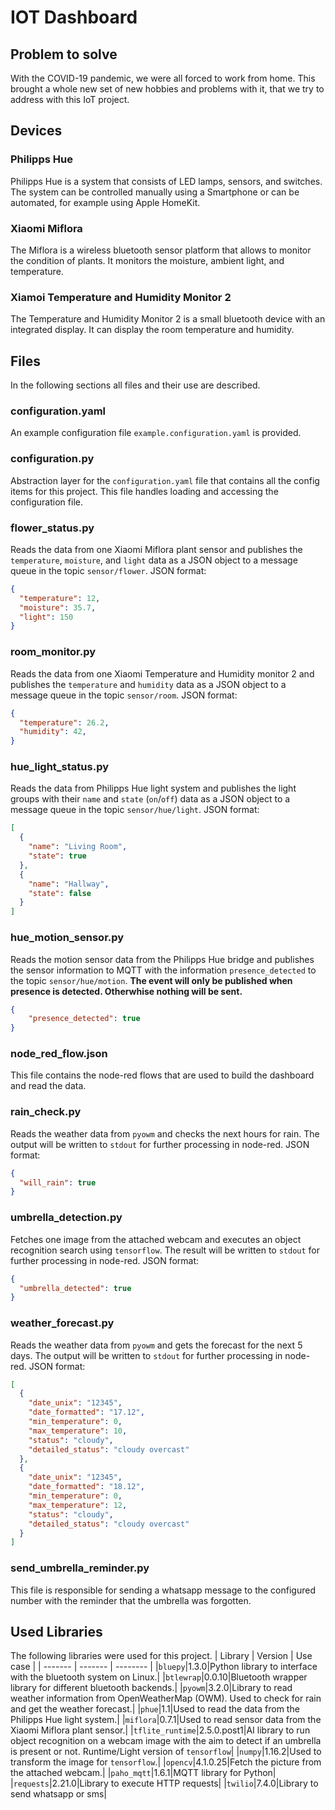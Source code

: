 # IOT Dashboard
## Problem to solve
With the COVID-19 pandemic, we were all forced to work from home. This brought a whole new set of new hobbies and problems with it, that we try to address with this IoT project.

## Devices
### Philipps Hue
Philipps Hue is a system that consists of LED lamps, sensors, and switches. The system can be controlled manually using a Smartphone or can be automated, for example using Apple HomeKit.

### Xiaomi Miflora
The Miflora is a wireless bluetooth sensor platform that allows to monitor the condition of plants. It monitors the moisture, ambient light, and temperature.

### Xiamoi Temperature and Humidity Monitor 2
The Temperature and Humidity Monitor 2 is a small bluetooth device with an integrated display. It can display the room temperature and humidity.

## Files
In the following sections all files and their use are described.

### configuration.yaml
An example configuration file `example.configuration.yaml` is provided.

### configuration.py
Abstraction layer for the `configuration.yaml` file that contains all the config items for this project.
This file handles loading and accessing the configuration file.

### flower_status.py
Reads the data from one Xiaomi Miflora plant sensor and publishes the `temperature`, `moisture`, and `light` data as a JSON object to a message queue in the topic `sensor/flower`.
JSON format:
```json
{
  "temperature": 12,
  "moisture": 35.7,
  "light": 150
}
```

### room_monitor.py
Reads the data from one Xiaomi Temperature and Humidity monitor 2 and publishes the `temperature` and `humidity` data as a JSON object to a message queue in the topic `sensor/room`.
JSON format:
```json
{
  "temperature": 26.2,
  "humidity": 42,
}
```

### hue_light_status.py
Reads the data from Philipps Hue light system and publishes the light groups with their `name` and `state` (`on`/`off`) data as a JSON object to a message queue in the topic `sensor/hue/light`.
JSON format:
```json
[
  {
    "name": "Living Room",
    "state": true
  },
  {
    "name": "Hallway",
    "state": false
  }
]
```

### hue_motion_sensor.py
Reads the motion sensor data from the Philipps Hue bridge and publishes the sensor information to MQTT with the information `presence_detected` to the topic `sensor/hue/motion`.
**The event will only be published when presence is detected. Otherwhise nothing will be sent.**
```json
{
    "presence_detected": true
}
```

### node_red_flow.json
This file contains the node-red flows that are used to build the dashboard and read the data.

### rain_check.py
Reads the weather data from `pyowm` and checks the next hours for rain. The output will be written to `stdout` for further processing in node-red.
JSON format:
```json
{
  "will_rain": true
}
```

### umbrella_detection.py
Fetches one image from the attached webcam and executes an object recognition search using `tensorflow`. The result will be written to `stdout` for further processing in node-red.
JSON format:
```json
{
  "umbrella_detected": true
}
```

### weather_forecast.py
Reads the weather data from `pyowm` and gets the forecast for the next 5 days. The output will be written to `stdout` for further processing in node-red.
JSON format:
```json
[
  {
    "date_unix": "12345",
    "date_formatted": "17.12",
    "min_temperature": 0,
    "max_temperature": 10,
    "status": "cloudy",
    "detailed_status": "cloudy overcast"
  },
  {
    "date_unix": "12345",
    "date_formatted": "18.12",
    "min_temperature": 0,
    "max_temperature": 12,
    "status": "cloudy",
    "detailed_status": "cloudy overcast"
  }
]
```

### send_umbrella_reminder.py
This file is responsible for sending a whatsapp message to the configured number with the reminder that the umbrella was forgotten.

## Used Libraries
The following libraries were used for this project.
| Library | Version | Use case |
| ------- | ------- | -------- |
|`bluepy`|1.3.0|Python library to interface with the bluetooth system on Linux.|
|`btlewrap`|0.0.10|Bluetooth wrapper library for different bluetooth backends.|
|`pyowm`|3.2.0|Library to read weather information from OpenWeatherMap (OWM). Used to check for rain and get the weather forecast.|
|`phue`|1.1|Used to read the data from the Philipps Hue light system.|
|`miflora`|0.7.1|Used to read sensor data from the Xiaomi Miflora plant sensor.|
|`tflite_runtime`|2.5.0.post1|AI library to run object recognition on a webcam image with the aim to detect if an umbrella is present or not. Runtime/Light version of `tensorflow`|
|`numpy`|1.16.2|Used to transform the image for `tensorflow`.|
|`opencv`|4.1.0.25|Fetch the picture from the attached webcam.| 
|`paho_mqtt`|1.6.1|MQTT library for Python|
|`requests`|2.21.0|Library to execute HTTP requests|
|`twilio`|7.4.0|Library to send whatsapp or sms|